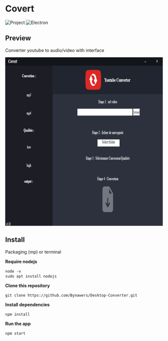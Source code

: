 # Covert

![Project](https://img.shields.io/badge/Personnal-Project-2F77DF?labelColor=679EEE&style=for-the-badge)
![Electron](https://img.shields.io/badge/Electron-47848F?style=for-the-badge&logo=electron&logoColor=ffffff)

## Preview

Converter youtube to audio/video with interface

<img src="./img/preview.png" width="1000" height="540">

## Install

Packaging (mp) or terminal

**Require nodejs**

    node -v
    sudo apt install nodejs

**Clone this repository**

    git clone https://github.com/Bynawers/Desktop-Converter.git

**Install dependencies**

    npm install

**Run the app**

    npm start
